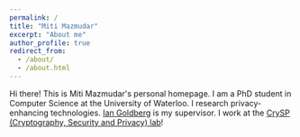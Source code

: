 ```yaml
---
permalink: /
title: "Miti Mazmudar"
excerpt: "About me"
author_profile: true
redirect_from: 
  - /about/
  - /about.html
---
```


Hi there! This is Miti Mazmudar's personal homepage. I am a PhD student in Computer Science at the University of Waterloo. I research privacy-enhancing technologies. [Ian Goldberg](https://cs.uwaterloo.ca/~iang/) is my supervisor. I work at the [CrySP (Cryptography, Security and Privacy) lab](https://crysp.uwaterloo.ca)! 

